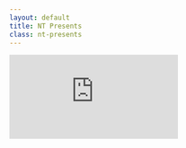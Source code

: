 ```yaml
---
layout: default
title: NT Presents
class: nt-presents
---
```


<iframe class="showcase-frame" src="http://player.vimeo.com/video/70820493?title=0&amp;byline=0&amp;portrait=0&amp;color=939b9e&amp;autoplay=1&amp;loop=1&amp;api=1" frameborder="0" webkitAllowFullScreen mozallowfullscreen allowFullScreen></iframe>

<div id="showcase-cover" class="showcase-cover">
	<div class="NT"></div>
</div>
<div id="logo"></div>


<script type="text/javascript">

require([
	'dojo/dom',
	'dojo/dom-class',
	'dojo/dom-style',
	'dojo/_base/fx',
	'dojo/domReady!'
], function(dom, domClass, domStyle, fx){

	var cover = dom.byId('showcase-cover');

	fx.fadeOut({
		node: cover,
		duration: 5000,
		delay: 3000,
		onEnd: function() {
			domClass.add(dom.byId('logo'), 'logo');
			domStyle.set(dom.byId('navigation-wrapper'), 'opacity', '1');
			// domStyle.set(cover, 'display', 'none');
		}
	}).play();

});

</script>
